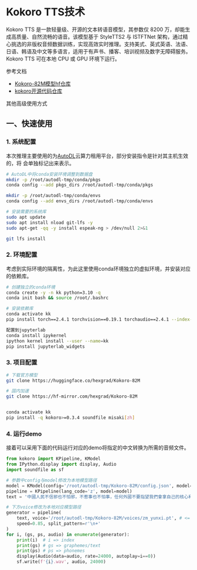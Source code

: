 # Kokoro TTS技术

Kokoro TTS 是一款轻量级、开源的文本转语音模型，其参数仅 8200 万，却能生成高质量、自然流畅的语音。该模型基于 StyleTTS2 与 ISTFTNet 架构，通过精心挑选的非版权音频数据训练，实现高效实时推理。支持美式、英式英语、法语、日语、韩语及中文等多语言，适用于有声书、播客、培训视频及数字无障碍服务。Kokoro TTS 可在本地 CPU 或 GPU 环境下运行。

参考文档
* [Kokoro-82M模型hf仓库](https://huggingface.co/hexgrad/Kokoro-82M)  
* [kokoro开源代码仓库](https://github.com/hexgrad/kokoro)  

其他高级使用方式


## 一、快速使用

### 1. 系统配置

本次推理主要使用的为[AutoDL](https://www.autodl.com/)云算力租用平台，部分安装指令是针对其主机生效的，将
会单独标记出来表示。

```bash
# AutoDL中将conda安装环境调整到数据盘
mkdir -p /root/autodl-tmp/conda/pkgs
conda config --add pkgs_dirs /root/autodl-tmp/conda/pkgs

mkdir -p /root/autodl-tmp/conda/envs
conda config --add envs_dirs /root/autodl-tmp/conda/envs

# 安装需要的系统库
sudo apt update
sudo apt install nload git-lfs -y
sudo apt-get -qq -y install espeak-ng > /dev/null 2>&1

git lfs install
```

### 2. 环境配置

考虑到实际环境的隔离性，为此这里使用conda环境独立的虚拟环境，并安装对应的依赖库。

```bash
# 创建独立的conda环境
conda create -y -n kk python=3.10 -q
conda init bash && source /root/.bashrc

# 安装依赖库
conda activate kk
pip install torch==2.4.1 torchvision==0.19.1 torchaudio==2.4.1 --index-url https://download.pytorch.org/whl/cu121

配置到jupyterlab
conda install ipykernel
ipython kernel install --user --name=kk
pip install jupyterlab_widgets
```

### 3. 项目配置

```bash
# 下载官方模型
git clone https://huggingface.co/hexgrad/Kokoro-82M

# 国内加速
git clone https://hf-mirror.com/hexgrad/Kokoro-82M


conda activate kk
pip install -q kokoro>=0.3.4 soundfile misaki[zh]
```

### 4. 运行demo

接着可以采用下面的代码运行对应的demo将指定的中文转换为所需的音频文件。

```python
from kokoro import KPipeline, KModel
from IPython.display import display, Audio
import soundfile as sf

# 参数中config与model修改为本地模型路径
model = KModel(config='/root/autodl-tmp/Kokoro-82M/config.json', model='/root/autodl-tmp/Kokoro-82M/kokoro-v1_0.pth')
pipeline = KPipeline(lang_code='z', model=model)
text = '中國人民不信邪也不怕邪，不惹事也不怕事，任何外國不要指望我們會拿自己的核心利益做交易，不要指望我們會吞下損害我國主權、安全、發展利益的苦果！'

# 下方voice修改为本地对应模型路径
generator = pipeline(
    text, voice='/root/autodl-tmp/Kokoro-82M/voices/zm_yunxi.pt', # <= change voice here
    speed=0.85, split_pattern=r'\n+'
)
for i, (gs, ps, audio) in enumerate(generator):
    print(i)  # i => index
    print(gs) # gs => graphemes/text
    print(ps) # ps => phonemes
    display(Audio(data=audio, rate=24000, autoplay=i==0))
    sf.write(f'{i}.wav', audio, 24000)
```
